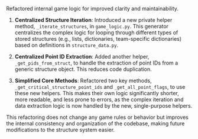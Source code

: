 Refactored internal game logic for improved clarity and maintainability.

1.  **Centralized Structure Iteration**: Introduced a new private helper method, `_iterate_structures`, in `game_logic.py`. This generator centralizes the complex logic for looping through different types of stored structures (e.g., lists, dictionaries, team-specific dictionaries) based on definitions in `structure_data.py`.

2.  **Centralized Point ID Extraction**: Added another helper, `_get_pids_from_struct`, to handle the extraction of point IDs from a generic structure object. This reduces code duplication.

3.  **Simplified Core Methods**: Refactored two key methods, `_get_critical_structure_point_ids` and `_get_all_point_flags`, to use these new helpers. This makes their own logic significantly shorter, more readable, and less prone to errors, as the complex iteration and data extraction logic is now handled by the new, single-purpose helpers.

This refactoring does not change any game rules or behavior but improves the internal consistency and organization of the codebase, making future modifications to the structure system easier.